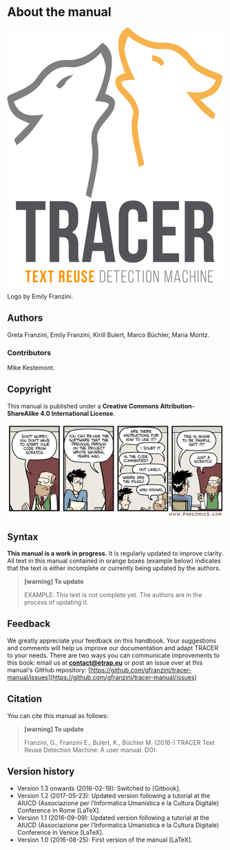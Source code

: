 # About the manual

![](../.gitbook/assets/logo-colour.png)

Logo by Emily Franzini.

## Authors

Greta Franzini, Emily Franzini, Kirill Bulert, Marco Büchler, Maria Moritz.

### Contributors

Mike Kestemont.

## Copyright

This manual is published under a **Creative Commons Attribution-ShareAlike 4.0 International License**.

![](../.gitbook/assets/documentation.gif)

## Syntax

**This manual is a work in progress.** It is regularly updated to improve clarity. All text in this manual contained in orange boxes \(example below\) indicates that the text is either incomplete or currently being updated by the authors.

> **\[warning\] To update**
>
> EXAMPLE: This text is not complete yet. The authors are in the process of updating it.

## Feedback

We greatly appreciate your feedback on this handbook. Your suggestions and comments will help us improve our documentation and adapt TRACER to your needs. There are two ways you can communicate improvements to this book: email us at **contact@etrap.eu** or post an issue over at this manual's GitHub repository: [https://github.com/gfranzini/tracer-manual/issues](https://github.com/gfranzini/tracer-manual/issues)

## Citation

You can cite this manual as follows:

> **\[warning\] To update**
>
> Franzini, G., Franzini E., Bulert, K., Büchler M. \(2016-\) TRACER Text Reuse Detection Machine: A user manual. DOI:

## Version history

* Version 1.3 onwards \(2018-02-19\): Switched to \[Gitbook\].
* Version 1.2 \(2017-05-23\): Updated version following a tutorial at the AIUCD \(Associazione per l’Informatica Umanistica e la Cultura Digitale\) Conference in Rome \[LaTeX\].
* Version 1.1 \(2016-09-09\): Updated version following a tutorial at the AIUCD \(Associazione per l’Informatica Umanistica e la Cultura Digitale\) Conference in Venice \[LaTeX\].
* Version 1.0 \(2016-08-25\): First version of the manual \[LaTeX\].

